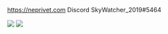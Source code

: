 https://neprivet.com
Discord SkyWatcher_2019#5464

<img align="center" src="https://github-readme-stats.vercel.app/api?username=skywatcher2019&count_private=true&theme=tokyonight&show_icons=true&hide_border=true" />
<img align="center" src="https://github-readme-stats.vercel.app/api/top-langs?username=skywatcher2019&count_private=true&theme=tokyonight&layout=compact&hide_border=true" />
